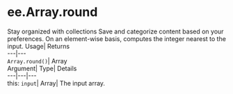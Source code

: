  
#  ee.Array.round 
Stay organized with collections  Save and categorize content based on your preferences. 
On an element-wise basis, computes the integer nearest to the input. Usage| Returns  
---|---  
`Array.round()`| Array  
Argument| Type| Details  
---|---|---  
this: `input`| Array| The input array.  

